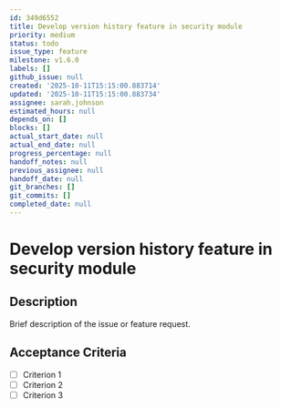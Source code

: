 ```yaml
---
id: 349d6552
title: Develop version history feature in security module
priority: medium
status: todo
issue_type: feature
milestone: v1.6.0
labels: []
github_issue: null
created: '2025-10-11T15:15:00.883714'
updated: '2025-10-11T15:15:00.883734'
assignee: sarah.johnson
estimated_hours: null
depends_on: []
blocks: []
actual_start_date: null
actual_end_date: null
progress_percentage: null
handoff_notes: null
previous_assignee: null
handoff_date: null
git_branches: []
git_commits: []
completed_date: null
---
```


# Develop version history feature in security module

## Description

Brief description of the issue or feature request.

## Acceptance Criteria

- [ ] Criterion 1
- [ ] Criterion 2
- [ ] Criterion 3